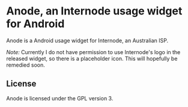 # Anode, an Internode usage widget for Android

Anode is a Android usage widget for Internode, an Australian ISP.

_Note:_ Currently I do not have permission to use Internode's logo in
the released widget, so there is a placeholder icon.  This will hopefully be
remedied soon.

## License

Anode is licensed under the GPL version 3.
